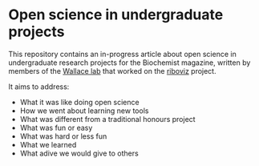 # Open science in undergraduate projects

This repository contains an in-progress article about open science in undergraduate research projects for the Biochemist magazine, written by members of the [Wallace lab](https://ewallace.github.io/) that worked on the [riboviz](https://github.com/riboviz/riboviz) project.

It aims to address:
* What it was like doing open science
* How we went about learning new tools
* What was different from a traditional honours project
* What was fun or easy
* What was hard or less fun
* What we learned
* What adive we would give to others

